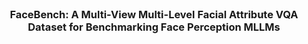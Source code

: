 <div align="center">
<br>
<h3>FaceBench: A Multi-View Multi-Level Facial Attribute VQA Dataset for Benchmarking Face Perception MLLMs</h3>
</div>

